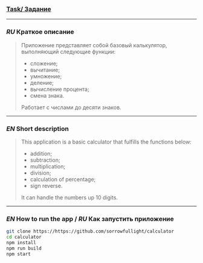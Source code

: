 
### [Task/ Задание](https://docs.google.com/document/d/1zpXXeSae-BlcxPKgw3DhxZA92cspVailrPYoaXSYrW8/edit)

---

### _RU_ Краткое описание

> Приложение представляет собой базовый калькулятор, выполняющий следующие функции:
> + сложение;
> + вычитание;
> + умножение;
> + деление;
> + вычисление процента;
> + смена знака.
>
> Работает с числами до десяти знаков.

---

### _EN_ Short description

> This application is a basic calculator that fulfills the functions below:
> + addition;
> + subtraction;
> + multiplication;
> + division;
> + calculation of percentage;
> + sign reverse.
>
> It can handle the numbers up 10 digits.

---

### _EN_ How to run the app / _RU_ Как запустить приложение
```bash
git clone https://https://github.com/sorrowfullight/calculator
cd calculator
npm install
npm run build
npm start
```

